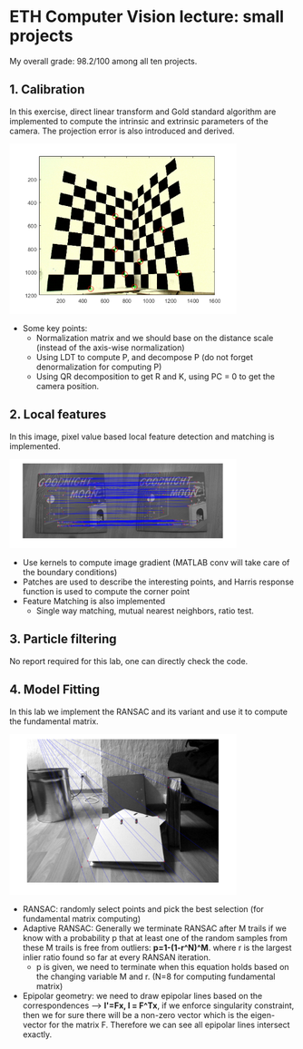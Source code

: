 # ETH Computer Vision lecture: small projects

My overall grade: 98.2/100 among all ten projects.

## 1. Calibration 
In this exercise, direct linear transform and Gold standard algorithm are implemented to compute the intrinsic and extrinsic parameters of the camera. The projection error is also introduced and derived.
<!-- ![image calibration](01_calibration/calibratedDlt.png) -->
<img src = "01_calibration/calibratedDlt.png" class="center" width="400">

- Some key points: 
    - Normalization matrix and we should base on the distance scale (instead of the axis-wise normalization)
    - Using LDT to compute P, and decompose P (do not forget denormalization for computing P)
    - Using QR decomposition to get R and K, using PC = 0 to get the camera position.

## 2. Local features
In this image, pixel value based local feature detection and matching is implemented.
<!-- ![local feature](02_local_features/chaoni_lab02/images/match3.png) -->
<img src = "02_local_features/chaoni_lab02/images/match3.png" class="center" width="400">

- Use kernels to compute image gradient (MATLAB conv will take care of the boundary conditions)
- Patches are used to describe the interesting points, and Harris response function is used to compute the corner point
- Feature Matching is also implemented
    - Single way matching, mutual nearest neighbors, ratio test.

## 3. Particle filtering
No report required for this lab, one can directly check the code.

## 4. Model Fitting
In this lab we implement the RANSAC and its variant and use it to compute the fundamental matrix.

<img src = "04_model_fitting/model_fitting/src/epipolar_geometry/Figures/singularrect1_epipolar.png" class="center" width="400">

- RANSAC: randomly select points and pick the best selection (for fundamental matrix computing)
- Adaptive RANSAC: Generally we terminate RANSAC after M trails if we know with a probability p that at least one of the random samples from these M trails is free from outliers: **p=1-(1-r^N)^M**. where r is the largest inlier ratio found so far at every RANSAN iteration. 
    - p is given, we need to terminate when this equation holds based on the changing variable M and r. (N=8 for computing fundamental matrix)
- Epipolar geometry: we need to draw epipolar lines based on the correspondences --> **l'=Fx, l = F^Tx**, if we enforce singularity constraint, then we for sure there will be a non-zero vector which is the eigen-vector for the matrix F. Therefore we can see all epipolar lines intersect exactly.